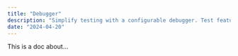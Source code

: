 ```yaml
---
title: "Debugger"
description: "Simplify testing with a configurable debugger. Test features like saving sessions, toggling player collisions, restoring health, or blocking enemies. The debugger is extendable, so you can add custom functionalities as needed."
date: "2024-04-20"
---
```


This is a doc about...